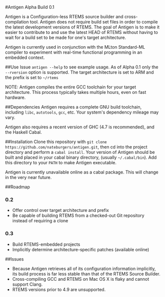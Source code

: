 #Antigen
Alpha Build 0.1

Antigen is a Configuration-less RTEMS source builder and cross-compilation tool. Antigen does not require
build set files in order to compile the latest development versions of RTEMS. The goal of Antigen is
to make it easier to contribute to and use the latest HEAD of RTEMS without having to wait for a build
set to be made for one's target architecture.

Antigen is currently used in conjunction with the MLton Standard-ML compiler to experiment with
real-time functional programming in an embedded context.

##Use
Issue `antigen --help` to see example usage. As of Alpha 0.1 only the `--rversion` option is supported.
The target architecture is set to ARM and the prefix is set to `~/rtems`

NOTE: Antigen compiles the entire GCC toolchain for your target architecture. This process typically takes
multiple hours, even on fast hardware.

##Dependencies
Antigen requires a complete GNU build toolchain, including `libc`, `autotools`, `gcc`, etc. Your
system's dependency mileage may vary.

Antigen also requires a recent version of GHC (4.7 is recommended), and the Haskell Cabal.

##Installation
Clone this repository with `git clone https://github.com/nateburgers/antigen.git`, then cd into the
project directory and perform a `cabal install`. Your version of Antigen should be built and placed
in your cabal binary directory, (usually `~/.cabal/bin`). Add this directory to your `PATH` to make
Antigen executable.

Antigen is currently unavailable online as a cabal package. This will change in the very near future.

##Roadmap
### 0.2
* Offer control over target architecture and prefix
* Be capable of building RTEMS from a checked-out Git repository instead of requiring a clone

### 0.3
* Build RTEMS-embedded projects
* Implicitly determine architecture-specific patches (available online)

##Issues
* Because Antigen retrieves all of its configuration information implicitly, its build process is
  far less stable than that of the RTEMS Source Builder.
* Cross-compiling GCC and RTEMS on Mac OS X is flaky and cannot support Clang.
* RTEMS versions prior to 4.9 are unsupported.
